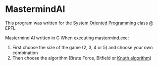 # MastermindAI
This program was written for the [System Oriented Programming](https://progos.epfl.ch/) class @ EPFL

Mastermind AI written in C 
  When executing mastermind.exe:
  1. First choose the size of the game (2, 3, 4 or 5) and choose your own combination
  2. Then choose the algorithm (Brute Force, Bitfield or [Knuth algorithm](https://en.wikipedia.org/wiki/Mastermind_(board_game)#Five-guess_algorithm))
  
  
